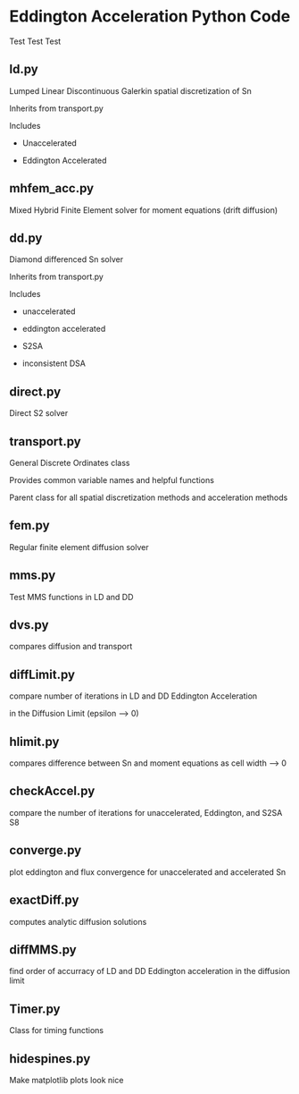 # Eddington Acceleration Python Code
Test Test Test


## ld.py
Lumped Linear Discontinuous Galerkin spatial discretization of Sn 

Inherits from transport.py 

Includes 

* Unaccelerated

* Eddington Accelerated 


## mhfem_acc.py
Mixed Hybrid Finite Element solver for moment equations (drift diffusion) 

## dd.py
Diamond differenced Sn solver 

Inherits from transport.py 

Includes 

* unaccelerated 

* eddington accelerated 

* S2SA 

* inconsistent DSA


## direct.py
Direct S2 solver 

## transport.py
General Discrete Ordinates class 

Provides common variable names and helpful functions 

Parent class for all spatial discretization methods and acceleration methods 


## fem.py
Regular finite element diffusion solver 

## mms.py
Test MMS functions in LD and DD 

## dvs.py
compares diffusion and transport 

## diffLimit.py
compare number of iterations in LD and DD Eddington Acceleration 

in the Diffusion Limit (epsilon --> 0) 


## hlimit.py
compares difference between Sn and moment equations as cell width --> 0 

## checkAccel.py
compare the number of iterations for unaccelerated, Eddington, and S2SA S8 

## converge.py
plot eddington and flux convergence for unaccelerated and accelerated Sn 

## exactDiff.py
computes analytic diffusion solutions 

## diffMMS.py
find order of accurracy of LD and DD Eddington acceleration in the diffusion limit 

## Timer.py
Class for timing functions 

## hidespines.py
Make matplotlib plots look nice 

